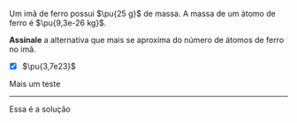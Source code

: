 Um imã de ferro possui $\pu{25 g}$ de massa. A massa de um átomo de ferro é $\pu{9,3e-26 kg}$.

**Assinale** a alternativa que mais se aproxima do número de átomos de ferro no imã.

- [x] $\pu{3,7e23}$

Mais um teste

---

Essa é a solução
